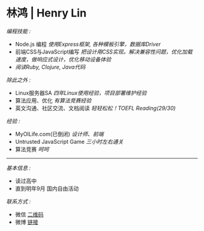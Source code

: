 林鸿 | Henry Lin
==
*编程技能 :* 
- Node.js 编程 *使用Express框架, 各种模板引擎，数据库Driver*
- 前端CSS与JavaScript编写 *把设计用CSS实现。解决兼容性问题，优化加载速度，做响应式设计，优化移动设备体验*
- *阅读Ruby, Clojure, Java代码*  

*除此之外 :*
- Linux服务器SA *四年Linux使用经验，项目部署维护经验*
- 算法应用、优化 *有算法竞赛经验*
- 英文沟通、社区交流、文档阅读 *轻轻松松！TOEFL Reading(29/30)*  

*经验 :*
- MyOILife.com(已倒闭) *设计师、前端*
- Untrusted JavaScript Game *三小时左右通关*
- 算法竞赛 *呵呵*  

* * *
*基本信息 :*
- 读过高中  
- 直到明年9月 国内自由活动  

*联系方式 :*
- 微信 [二维码](http://63.223.64.112/wx.png "wx.png")
- 微博 [链接](http://weibo.com/1584017263 "weibo")
